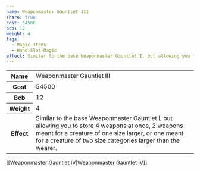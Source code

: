 ```yaml
---
name: Weaponmaster Gauntlet III
share: true
cost: 54500
bcb: 12
weight: 4
tags:
  - Magic-Items
  - Hand-Slot-Magic
effect: Similar to the base Weaponmaster Gauntlet I, but allowing you to store 4 weapons at once, 2 weapons meant for a creature of one size larger, or one meant for a creature of two size categories larger than the wearer.
---
```


<p><span style="overflow-x: auto;"><table><tbody><tr><th>Name</th><td>Weaponmaster Gauntlet III</td></tr><tr><th>Cost</th><td>54500</td></tr><tr><th>Bcb</th><td>12</td></tr><tr><th>Weight</th><td>4</td></tr><tr><th>Effect</th><td>Similar to the base Weaponmaster Gauntlet I, but allowing you to store 4 weapons at once, 2 weapons meant for a creature of one size larger, or one meant for a creature of two size categories larger than the wearer.</td></tr></tbody></table></span></p>[[Weaponmaster Gauntlet IV|Weaponmaster Gauntlet IV]]
